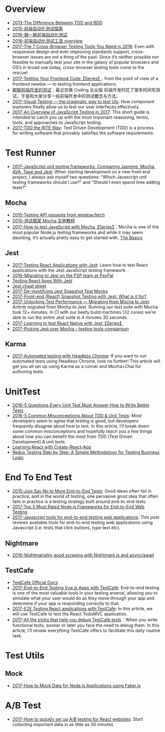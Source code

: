 
# Overview
- [2013-The Difference Between TDD and BDD](http://joshldavis.com/2013/05/27/difference-between-tdd-and-bdd/)
- [2015-前端自动化测试探索](http://fex.baidu.com/blog/2015/07/front-end-test/)
- [2016-聊一聊前端自动化测试](https://segmentfault.com/a/1190000004558796)
- [2016-前端自动化测试工具 overview](http://imweb.io/topic/56895ae54c44bcc56092e40a)
- [2017-The 7 Cross-Browser Testing Tools You Need in 2016](https://www.sitepoint.com/the-7-cross-browser-testing-tools-you-need-in-2016/): Even with responsive design and ever-improving standards support, cross-browser issues are not a thing of the past. Since it’s neither possible nor feasible to manually test your site in the galaxy of popular browsers and OS’s in broad use today, cross-browser testing tools come to the rescue!
- [2017-Testing Your Frontend Code【Series】](http://6me.us/kNdfrD): from the point of view of a frontend newbie — to testing frontend applications.
- [聊聊前端开发的测试](https://blog.coding.net/blog/frontend-testing)：最近在做 Coding 企业版 前端开发时花了很多时间写测试，于是和大家分享一些前端开发中的测试概念与方法。
- [2017-Visual Testing — the pragmatic way to test UIs](https://blog.hichroma.com/visual-testing-the-pragmatic-way-to-test-uis-18c8da617ecf): How component explorers finally allow us to test our user interfaces effectively.
- [2017-An Overview of JavaScript Testing in 2017](https://parg.co/bf3): This short guide is intended to catch you up with the most important reasoning, terms, tools, and approaches to JavaScript testing.
- [2017-TDD the RITE Way](https://medium.com/javascript-scene/tdd-the-rite-way-53c9b46f45e3): Test Driven Development (TDD) is a process for writing software that provably satisfies the software requirements.

# Test Runner

- [2017-JavaScript unit testing frameworks: Comparing Jasmine, Mocha, AVA, Tape and Jest](https://parg.co/bJ5): When starting development on a new front end project, I always ask myself two questions: “Which Javascript unit testing frameworks should I use?” and “Should I even spend time adding tests?”

## Mocha
- [2015-Testing API requests from window.fetch](https://rjzaworski.com/2015/06/testing-api-requests-from-window-fetch)
- [2015-测试框架 Mocha 实例教程](http://www.ruanyifeng.com/blog/2015/12/a-mocha-tutorial-of-examples.html)
- [2017-How to test JavaScript with Mocha【Series】](https://parg.co/bL5)：Mocha is one of the most popular Node.js testing frameworks and while it may seem daunting, it’s actually pretty easy to get started with. [The Basics](https://parg.co/bL5)

## Jest
- [2017-Testing React Applications with Jest](https://auth0.com/blog/testing-react-applications-with-jest/): Learn how to test React applications with the Jest JavaScript testing framework.
- [2016-Migrating to Jest on the P2P team at PayPal](http://6me.us/N9Fl)
- [Testing React Apps With Jest](https://facebook.github.io/jest/docs/tutorial-react.html)
- [Jest cheat sheet](http://6me.us/KBnw6N)
- [2017-De-mystifying Jest Snapshot Test Mocks](https://parg.co/b4i)
- [2017-Front-end (React) Snapshot Testing with Jest: What is it for?](https://parg.co/bRQ)
- [2017-Unlocking Test Performance — Migrating from Mocha to Jest](https://parg.co/b90): Airbnb migrated from Mocha to Jest. Running our test suite with Mocha took 12+ minutes. In CI with our beefy build machines (32 cores) we’re able to run the entire Jest suite in 4 minutes 30 seconds.
- [2017-Learning to test React Native with Jest【Series】](https://parg.co/be6)
- [2017-Picking Jest over Mocha – testing tools comparison](https://parg.co/bIM)

## Karma
- [2017-Automated testing with Headless Chrome](https://parg.co/beo): If you want to run automated tests using Headless Chrome, look no further! This article will get you all set up using Karma as a runner and Mocha+Chai for authoring tests.

# UnitTest
- [2016-5 Questions Every Unit Test Must Answer How to Write Better Tests](https://parg.co/bh4)
- [2016-5 Common Misconceptions About TDD & Unit Tests](https://parg.co/b4S): Most developers seem to agree that testing is good, but developers frequently disagree about how to test. In this article, I’ll break down some common misconceptions and hopefully teach you a few things about how you can benefit the most from TDD (Test Driven Development) & unit tests.
- [Learning React with Create-React-App](https://parg.co/bhf)
- [Redux Testing Step by Step: A Simple Methodology for Testing Business Logic](https://parg.co/b41)

# End To End Test
- [2015-Just Say No to More End-to-End Tests](https://parg.co/bym): Good ideas often fail in practice, and in the world of testing, one pervasive good idea that often fails in practice is a testing strategy built around end-to-end tests.
- [2017-Top 5 Most Rated Node.js Frameworks for End-to-End Web Testing](https://parg.co/bQo)
- [2017-Javascript tools for end-to-end testing web applications](https://mo.github.io/2017/07/20/javascript-e2e-integration-testing.html): This post reviews available tools for end-to-end testing web applications using Javascript (i.e. tests that click buttons, type text etc).


## Nightmare
- [2016-Nightmarishly good scraping with Nightmare.js and async/await](https://parg.co/bQA)

## TestCafe
- [TestCafe Official Docs](https://devexpress.github.io/testcafe/)
- [2017-End-to-End Testing Vue.js Apps with TestCafe](https://alligator.io/vuejs/e2e-testing-testcafe/): End-to-end testing is one of the most valuable tools in your testing arsenal, allowing you to simulate what your user would do as they move through your app and determine if your app is responding correctly to that.
- [2017-E2E Testing React applications with TestCafe](https://parg.co/bhF): In this article, we will use TestCafe to test the React TodoMVC application.
- [2017-All the tricks that help you debug TestCafe tests](https://medium.com/@dikareva1209/all-the-tricks-that-help-you-debug-testcafe-tests-af0418220d)：When you write functional tests, sooner or later you face the need to debug them. In this article, I’ll review everything TestCafe offers to facilitate this daily routine task.

# Test Utils
## Mock
- [2017-How to Mock Data for Node.js Applications using Faker.js](https://hackernoon.com/how-to-mock-data-for-node-js-applications-using-faker-js-b1f4c0e78102)
# A/B Test
- [2017-How to quickly set up A/B testing for React websites](https://parg.co/bvk): Start collecting important data in as little as 30 minutes


